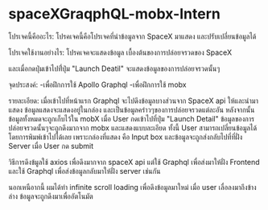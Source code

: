 # spaceXGraqphQL-mobx-Intern

โปรเจคนี้คืออะไร:
โปรคเจคนี้คือโปรเจคที่นำข้อมูลจาก  SpaceX มาแสดง และปรับเปลี่ยนข้อมูลได้

โปรเจคใช้งานอย่างไร:
โปรคเจคจะแสดงข้อมูล เบื้องต้นของการปล่อยจรวดของ SpaceX 

และเมื่อกดปุ่มเข้าไปที่่ปุ่ม "Launch Deatil" จะแสดงข้อมูลของการปล่อยจรวดนั้นๆ


จุดประสงค์:
-เพื่อฝึกการใช้ Apollo Graphql
-เพื่อฝึกการใช้ mobx


รายละเอียด:
เมื่อเข้าไปที่หน้าแรก Graphql จะไปดึงข้อมูลบางส่วนจาก  SpaceX api ให้และนำมาแสดง
ข้อมูลแสดงจะแสดงอยู่ในกล่อง และเป็นข้อมูลคร่าวๆของการปล่อยจรวดแต่ละอัน
หลังจากนั้นข้อมูลทั้งหมดจะถูกเก็บไว้ใน mobX เมื่อ User กดเข้าไปที่ปุ่ม "Launch Detail"
ข้อมูลของการปล่อยจรวดนั้นๆจะถูกดึงมากจาก mobx และแสดงแบบละเอียด
ทั้งนี้ User สามารถเปลี่ยนข้อมูลได้ โดยการพิมพ์เข้าไปได้เลย เพราะกล่องที่แสดง
คือ Input box และข้อมูลจะถูกส่งกลับไปที่ที่ฝั่ง Server เมื่อ User กด submit

วิธีการดึงข้มูลใช้  axios เพื่อดึงมากจาก spaceX api แต่ใช้ Graphql เพื่อส่งมาให้ฝั่ง
Frontend และใช้ Graphql เพื่อส่งข้อมูลกลับมาให้ฝั่ง server เช่นกัน

นอกเหนือากนี้ ผมได้ทำ  infinite scroll loading เพื่อดึงข้อมูลมาใหม่ เมื่อ
user เลื่อลงมาถึงข้างล่าง ข้อมูลจะถูกดึงมาเพื่ออัตโนมัต
